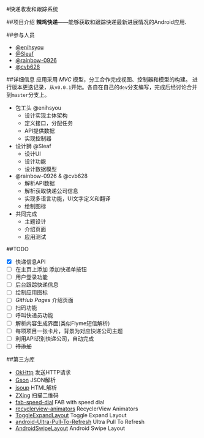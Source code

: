 #快递收发和跟踪系统

##项目介绍
**辣鸡快递**——能够获取和跟踪快递最新进展情况的Android应用.

##参与人员
- [@enihsyou](https://github.com/enihsyou)
- [@Sleaf](https://github.com/Sleaf)
- [@rainbow-0926](https://github.com/rainbow-0926)
- [@cvb628](https://github.com/cvb628)

##详细信息
应用采用 *MVC* 模型，分工合作完成视图、控制器和模型的构建。
进行版本更迭记录，从`v0.0.1`开始。各自在自己的`dev`分支编写，完成后经讨论合并到`master`分支上。

- 包工头 @enihsyou
  * 设计实现主体架构
  * 定义接口，分配任务
  * API提供数据
  * 实现控制器
- 设计狮 @Sleaf
  * 设计UI
  * 设计功能
  * 设计数据模型
- @rainbow-0926 & @cvb628
  * 解析API数据
  * 解析获取快递公司信息
  * 实现多语言功能，UI文字定义和翻译
  * 绘制图标
- 共同完成
  * 主题设计
  * 介绍页面
  * 应用测试

##TODO
* [x] 快递信息API
* [ ] 在主页上添加 添加快递单按钮
* [ ] 用户登录功能
* [ ] 后台跟踪快递信息
* [ ] 绘制应用图标
* [ ] *GitHub Pages* 介绍页面
* [ ] 扫码功能
* [ ] 呼叫快递员功能
* [ ] 解析内容生成界面(类似Flyme短信解析)
* [ ] 每项项目一张卡片，背景为对应快递公司主题
* [ ] 利用API识别快递公司，自动完成
* [ ] ~~待添加~~

##第三方库
* [OkHttp](https://github.com/square/okhttp) 发送HTTP请求
* [Gson](https://github.com/google/gson) JSON解析
* [jsoup](https://github.com/jhy/jsoup) HTML解析
* [ZXing](https://github.com/zxing/zxing) 扫描二维码
* [fab-speed-dial](https://github.com/yavski/fab-speed-dial) FAB with speed dial
* [recyclerview-animators](https://github.com/wasabeef/recyclerview-animators) RecyclerView Animators
* [ToggleExpandLayout](https://github.com/fenjuly/ToggleExpandLayout) Toggle Expand Layout
* [android-Ultra-Pull-To-Refresh](https://github.com/liaohuqiu/android-Ultra-Pull-To-Refresh) Ultra Pull To Refresh
* [AndroidSwipeLayout](https://github.com/daimajia/AndroidSwipeLayout) Android Swipe Layout
